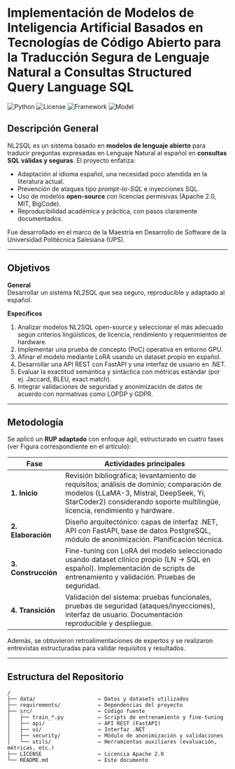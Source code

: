 # Implementación de Modelos de Inteligencia Artificial Basados en Tecnologías de Código Abierto para la Traducción Segura de Lenguaje Natural a Consultas Structured Query Language SQL
![Python](https://img.shields.io/badge/Python-3.10-blue)
![License](https://img.shields.io/badge/License-Apache%202.0-green)
![Framework](https://img.shields.io/badge/Framework-FastAPI-red)
![Model](https://img.shields.io/badge/Model-Mistral--7B-orange)

## Descripción General

NL2SQL es un sistema basado en **modelos de lenguaje abierto** para traducir preguntas expresadas en Lenguaje Natural al español en **consultas SQL válidas y seguras**. El proyecto enfatiza:

- Adaptación al idioma español, una necesidad poco atendida en la literatura actual.  
- Prevención de ataques tipo _prompt-to-SQL_ e inyecciones SQL.  
- Uso de modelos **open-source** con licencias permisivas (Apache 2.0, MIT, BigCode).  
- Reproducibilidad académica y práctica, con pasos claramente documentados.

Fue desarrollado en el marco de la Maestría en Desarrollo de Software de la Universidad Politécnica Salesiana (UPS).

---

## Objetivos

**General**  
Desarrollar un sistema NL2SQL que sea seguro, reproducible y adaptado al español.

**Específicos**

1. Analizar modelos NL2SQL open-source y seleccionar el más adecuado según criterios lingüísticos, de licencia, rendimiento y requerimientos de hardware.  
2. Implementar una prueba de concepto (PoC) operativa en entorno GPU.  
3. Afinar el modelo mediante LoRA usando un dataset propio en español.  
4. Desarrollar una API REST con FastAPI y una interfaz de usuario en .NET.  
5. Evaluar la exactitud semántica y sintáctica con métricas estándar (por ej. Jaccard, BLEU, exact match).  
6. Integrar validaciones de seguridad y anonimización de datos de acuerdo con normativas como LOPDP y GDPR.

---

## Metodología

Se aplicó un **RUP adaptado** con enfoque ágil, estructurado en cuatro fases (ver Figura correspondiente en el artículo):

| Fase     | Actividades principales |
|----------|-------------------------|
| **1. Inicio** | Revisión bibliográfica; levantamiento de requisitos; análisis de dominio; comparación de modelos (LLaMA-3, Mistral, DeepSeek, Yi, StarCoder2) considerando soporte multilingüe, licencia, rendimiento y hardware. |
| **2. Elaboración** | Diseño arquitectónico: capas de interfaz .NET, API con FastAPI, base de datos PostgreSQL, módulo de anonimización. Planificación técnica. |
| **3. Construcción** | Fine-tuning con LoRA del modelo seleccionado usando dataset clínico propio (LN → SQL en español). Implementación de scripts de entrenamiento y validación. Pruebas de seguridad. |
| **4. Transición** | Validación del sistema: pruebas funcionales, pruebas de seguridad (ataques/inyecciones), interfaz de usuario. Documentación reproducible y despliegue. |

Además, se obtuvieron retroalimentaciones de expertos y se realizaron entrevistas estructuradas para validar requisitos y resultados.

---

## Estructura del Repositorio

```text
/
├── data/                    ← Datos y datasets utilizados
├── requirements/            ← Dependencias del proyecto
├── src/                     ← Código fuente
│   ├── train_*.py           ← Scripts de entrenamiento y fine-tuning
│   ├── api/                 ← API REST (FastAPI)
│   ├── ui/                  ← Interfaz .NET
│   ├── security/            ← Módulo de anonimización y validaciones
│   └── utils/               ← Herramientas auxiliares (evaluación, métricas, etc.)
├── LICENSE                  ← Licencia Apache 2.0
└── README.md                ← Este documento


